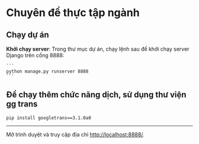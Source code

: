 # Chuyên đề thực tập ngành
## Chạy dự án
  **Khởi chạy server**: Trong thư mục dự án, chạy lệnh sau để khởi chạy server Django trên cổng 8888:

    ```
    python manage.py runserver 8888
    ```
## Để chạy thêm chức năng dịch, sử dụng thư viện gg trans

```
pip install googletrans==3.1.0a0
```
---

   Mở trình duyệt và truy cập địa chỉ [http://localhost:8888/](http://localhost:8888/).